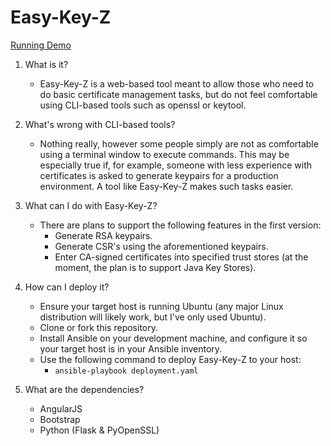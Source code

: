 # Easy-Key-Z
[Running Demo](http://52.37.97.92:8080/#/keypairGeneration)

1. What is it?
    * Easy-Key-Z is a web-based tool meant to allow those who need to do basic certificate management tasks, but do not feel comfortable using CLI-based tools such as openssl or keytool. 

2. What's wrong with CLI-based tools?
	* Nothing really, however some people simply are not as comfortable using a terminal window to execute commands. This may be especially true if, for example, someone with less experience with certificates is asked to generate keypairs for a production environment. A tool like Easy-Key-Z makes such tasks easier.

3. What can I do with Easy-Key-Z?
	* There are plans to support the following features in the first version:
    	* Generate RSA keypairs.
    	* Generate CSR's using the aforementioned keypairs.
    	* Enter CA-signed certificates into specified trust stores (at the moment, the plan is to support Java Key Stores).

4. How can I deploy it?
	* Ensure your target host is running Ubuntu (any major Linux distribution will likely work, but I've only used Ubuntu).
	* Clone or fork this repository.
	* Install Ansible on your development machine, and configure it so your target host is in your Ansible inventory.
	* Use the following command to deploy Easy-Key-Z to your host:
		* ```ansible-playbook deployment.yaml```

4. What are the dependencies?
    * AngularJS
    * Bootstrap
    * Python (Flask & PyOpenSSL)